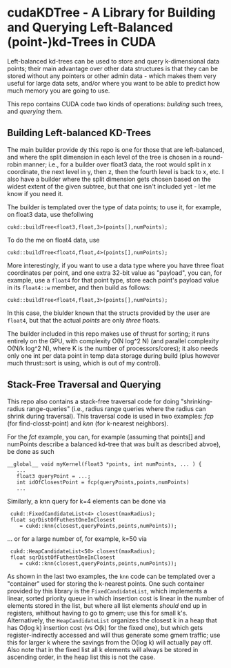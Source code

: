 # cudaKDTree - A Library for Building and Querying Left-Balanced (point-)kd-Trees in CUDA

Left-balanced kd-trees can be used to store and query k-dimensional
data points; their main advantage over other data structures is that
they can be stored without any pointers or other admin data - which
makes them very useful for large data sets, and/or where you want to
be able to predict how much memory you are going to use.

This repo contains CUDA code two kinds of operations: *building* such
trees, and *querying* them.

## Building Left-balanced KD-Trees

The main builder provide dy this repo is one for those that are
left-balanced, and where the split dimension in each level of the tree
is chosen in a round-robin manner; i.e., for a builder over float3
data, the root would split in x coordinate, the next level in y, then
z, then the fourth level is back to x, etc. I also have a builder
where the split dimension gets chosen based on the widest extent of
the given subtree, but that one isn't included yet - let me know if
you need it.

The builder is templated over the type of data points; to use it, for
example, on float3 data, use thefollwing

    cukd::buildTree<float3,float,3>(points[],numPoints);
	
To do the me on float4 data, use 

    cukd::buildTree<float4,float,4>(points[],numPoints);
	
More interestingly, if you want to use a data type where you have
three float coordinates per point, and one extra 32-bit value as
"payload", you can, for example, use a `float4` for that point type,
store each point's payload value in its `float4::w` member, and then
build as follows:
	
    cukd::buildTree<float4,float,3>(points[],numPoints);
	
In this case, the biulder known that the structs provided by the user
are `float4`, but that the actual *points* are only *three* floats.

The builder included in this repo makes use of thrust for sorting; it
runs entirely on the GPU, with complexity O(N log^2 N) (and parallel
complexity O(N/k log^2 N), where K is the number of processors/cores);
it also needs only one int per data point in temp data storage during
build (plus however much thrust::sort is using, which is out of my
control).

## Stack-Free Traversal and Querying

This repo also contains a stack-free traversal code for doing
"shrinking-radius range-queries" (i.e., radius range queries where the
radius can shrink during traversal). This traversal code is used in
two examples: *fcp* (for find-closst-point) and *knn* (for k-nearest
neighbors).

For the *fct* example, you can, for example (assuming that points[]
and numPoints describe a balanced kd-tree that was built as described
abvoe), be done as such

    __global__ void myKernel(float3 *points, int numPoints, ... ) {
	   ...
	   float3 queryPoint = ...;
	   int idOfClosestPoint = fcp(queryPoints,points,numPoints)
	   ...
	   
Similarly, a knn query for k=4 elements can be done via

     cukd::FixedCandidateList<4> closest(maxRadius);
	 float sqrDistOfFuthestOneInClosest
	    = cukd::knn(closest,queryPoints,points,numPoints));

... or for a large number of, for example, k=50 via

     cukd::HeapCandidateList<50> closest(maxRadius);
	 float sqrDistOfFuthestOneInClosest
	    = cukd::knn(closest,queryPoints,points,numPoints));

As shown in the last two examples, the `knn` code can be templated
over a "container" used for storing the k-nearest points. One such
container provided by this library is the `FixedCandidateList`, which
implements a linear, sorted priority queue in which insertion cost is
linear in the number of elements stored in the list, but where all
list elements *should* end up in registers, whithout having to go to
gmem; use this for small k's. Alternatively, the `HeapCandidateList`
organizes the closest k in a heap that has O(log k) insertion cost (vs
O(k) for the fixed one), but which gets register-indirectly accessed
and will thus generate some gmem traffic; use this for larger k where
the savings from the O(log k) will actually pay off. Also note that in
the fixed list all k elements will always be stored in ascending
order, in the heap list this is not the case.




	
